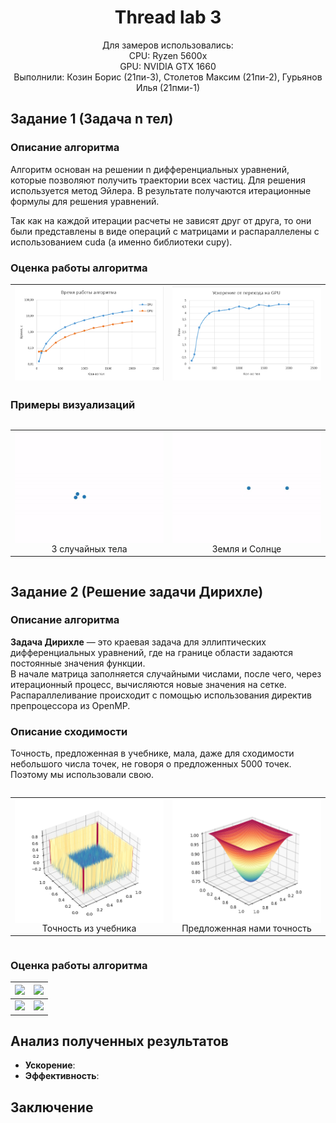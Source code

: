 <h1 align="center">
Thread lab 3
</h1>

<div align="center">
Для замеров использовались:<br>
CPU: Ryzen 5600x<br>
GPU: NVIDIA GTX 1660<br>
Выполнили: Козин Борис (21пи-3), Столетов Максим (21пи-2), Гурьянов Илья (21пми-1)
</div>

## Задание 1 (Задача n тел)

### Описание алгоритма

Алгоритм основан на решении n дифференциальных уравнений, которые позволяют получить траектории всех частиц. Для
решения используется метод Эйлера. В результате получаются итерационные формулы для решения уравнений.

Так как на каждой итерации расчеты не зависят друг от друга, то они были представлены в виде операций с матрицами и
распараллелены с использованием cuda (а именно библиотеки cupy).

### Оценка работы алгоритма

| ![](res/Screenshot_1.png) | ![](res/Screenshot_2.png) |
|:-------------------------:|:-------------------------:|

### Примеры визуализаций

<div style="overflow-x: auto;">
  <table style="width: 100%; table-layout: fixed;">
    <tr>
      <td style="text-align: center; width: 50%; vertical-align: top;">
        <div style="display: flex; flex-direction: column; align-items: center;">
          <img src="res/3%20body.gif" alt="3 случайных тела" style="width: 100%; height: auto;"/>
          <div>3 случайных тела</div>
        </div>
      </td>
      <td style="text-align: center; width: 50%; vertical-align: top;">
        <div style="display: flex; flex-direction: column; align-items: center;">
          <img src="res/earth_sun.gif" alt="Земля и Солнце" style="width: 100%; height: auto;"/>
          <div>Земля и Солнце</div>
        </div>
      </td>
    </tr>
  </table>
</div>

## Задание 2 (Решение задачи Дирихле)

### Описание алгоритма

**Задача Дирихле** — это краевая задача для эллиптических дифференциальных уравнений, где на границе области
задаются постоянные значения функции.  
В начале матрица заполняется случайными числами, после чего, через итерационный процесс, вычисляются новые значения на
сетке. Распараллеливание происходит с помощью использования директив препроцессора из OpenMP.

### Описание сходимости

Точность, предложенная в учебнике, мала, даже для сходимости небольшого числа точек, не говоря о
предложенных 5000 точек. Поэтому мы использовали свою.

<div style="overflow-x: auto;">
  <table style="width: 100%; table-layout: fixed;">
    <tr>
      <td style="text-align: center; width: 50%; vertical-align: top;">
        <div style="display: flex; flex-direction: column; align-items: center;">
          <img src="res/Screenshot_17.png" alt="Точность из учебника" style="width: 100%; height: auto;"/>
          <div>Точность из учебника</div>
        </div>
      </td>
      <td style="text-align: center; width: 50%; vertical-align: top;">
        <div style="display: flex; flex-direction: column; align-items: center;">
          <img src="res/Screenshot_18.png" alt="Предложенная нами точность" style="width: 100%; height: auto;"/>
          <div>Предложенная нами точность</div>
        </div>
      </td>
    </tr>
  </table>
</div>

### Оценка работы алгоритма

| ![](res/) | ![](res/) |
|:---------:|:---------:|
| ![](res/) | ![](res/) |

## Анализ полученных результатов

* **Ускорение**:
* **Эффективность**:

## Заключение